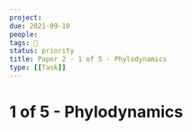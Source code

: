 ```yaml
---
project:
due: 2021-09-10
people:
tags: 🧨
status: priority
title: Paper 2 - 1 of 5 - Phylodynamics
type: [[Task]]
---
```


# 1 of 5 - Phylodynamics